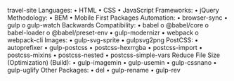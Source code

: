 travel-site
Languages:
•	HTML
•	CSS
•	JavaScript
Frameworks:
•	jQuery
Methodology:
•	BEM
•	Mobile First
Packages
Automation:
•	browser-sync
•	gulp
o	gulp-watch
Backwards Compatibility:
•	babel
o	@babel/core
o	babel-loader
o	@babel/preset-env
•	gulp-modernizr
•	webpack
o	webpack-cli
Images:
•	gulp-svg-sprite
•	gulpsvg2png
PostCSS:
•	autoprefixer
•	gulp-postcss
•	postcss-hexrrgba
•	postcss-import
•	postcss-mixins
•	postcss-nested
•	postcss-simple-vars
Reduce File Size (Optimization) (Build):
•	gulp-imagemin
•	gulp-usemin
•	gulp-cssnano
•	gulp-uglify
Other Packages:
•	del
•	gulp-rename
•	gulp-rev
